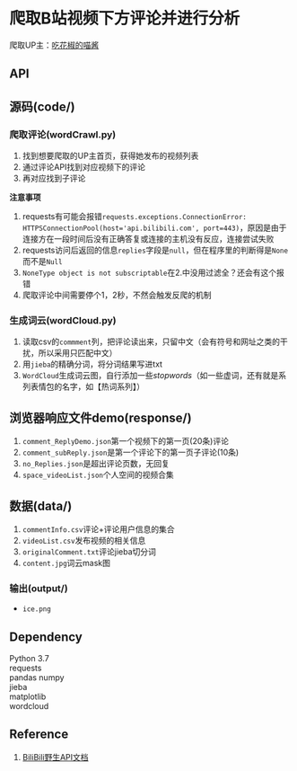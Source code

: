 # 爬取B站视频下方评论并进行分析
爬取UP主：[吃花椒的喵酱](https://space.bilibili.com/2026561407/)

## API


## 源码(code/)
### 爬取评论(wordCrawl.py)
1. 找到想要爬取的UP主首页，获得她发布的视频列表
2. 通过评论API找到对应视频下的评论
3. 再对应找到子评论

**注意事项**
1. requests有可能会报错`requests.exceptions.ConnectionError: HTTPSConnectionPool(host='api.bilibili.com', port=443)`，原因是由于连接方在一段时间后没有正确答复或连接的主机没有反应，连接尝试失败
2. requests访问后返回的信息`replies`字段是`null`，但在程序里的判断得是`None`而不是`Null`
3. `NoneType object is not subscriptable`在2.中没用过滤全？还会有这个报错
4. 爬取评论中间需要停个1，2秒，不然会触发反爬的机制

### 生成词云(wordCloud.py)
1. 读取csv的`commment`列，把评论读出来，只留中文（会有符号和网址之类的干扰，所以采用只匹配中文）
2. 用`jieba`的精确分词，将分词结果写进txt
3. `WordCloud`生成词云图，自行添加一些*stopwords*（如一些虚词，还有就是系列表情包的名字，如【热词系列】）

## 浏览器响应文件demo(response/)
1. `comment_ReplyDemo.json`第一个视频下的第一页(20条)评论
2. `comment_subReply.json`是第一个评论下的第一页子评论(10条)
3. `no_Replies.json`是超出评论页数，无回复
4. `space_videoList.json`个人空间的视频合集

## 数据(data/)
1. `commentInfo.csv`评论+评论用户信息的集合
2. `videoList.csv`发布视频的相关信息
3. `originalComment.txt`评论jieba切分词
4. `content.jpg`词云mask图
### 输出(output/)
* `ice.png`

## Dependency
Python 3.7  
requests  
pandas
numpy  
jieba  
matplotlib  
wordcloud

## Reference
1. [BiliBili野生API文档](https://github.com/SocialSisterYi/bilibili-API-collect)